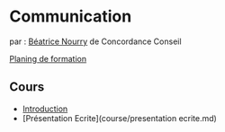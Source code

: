 # Communication

par : [Béatrice Nourry](bnourry@concordanceconseil.fr) de Concordance Conseil

[Planing de formation](docs/201410-planning-cours-com-projetENI-MS2I-SI-4Axls.pdf)

## Cours

 - [Introduction](course/introduction.md)
 - [Présentation Ecrite](course/presentation ecrite.md)
